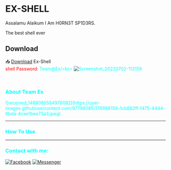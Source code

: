 # EX-SHELL
<p>Assalamu Alaikum
I Am H0RN3T SP1D3RS.

The best shell ever

</p>

<h2>Download</h2>

📥 <a href="https://github.com/H0rn3t-Sp1d3rs/Ex-Shell/blob/main/ex.zip?raw=true">Download</a> Ex-Shell
<br><font color="red">shell Password: <font color="aqua" > Team@Ex/>br>
![Screenshot_20220702-113159](https://user-images.githubusercontent.com/97798085/176988063-49a4fbcf-064b-49b1-a885-f33771fd5504.png)

<br>
<h3>About Team Ex</h3>
![received_1488085584976082](https://user-images.githubusercontent.com/97798085/176988158-1cb882ff-f475-4444-8bda-4cee1bee73a3.jpeg)





<hr>
<h3>How To Use</H3>

<hr>
<h3 align="left">Contact with me:</h3>
<p align="left">
<a href="https://www.facebook.com/H0rn3t.Sp1d3rs"><img title="Facebook" src="https://img.shields.io/badge/Facebook-red?style=for-the-badge&logo=facebook"></a>
<a href="https://www.facebook.com/call.me.H0rn3t.Sp1d3rs"><img title="Messenger" src="https://img.shields.io/badge/Messenger-red?style=for-the-badge&logo=messenger"></a>



